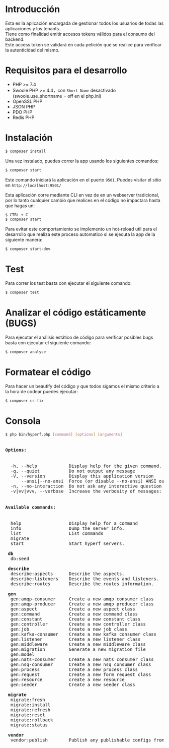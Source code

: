 # Introducción

Esta es la aplicación encargada de gestionar todos los usuarios de todas las aplicaciones y los tenants.  
Tiene como finalidad emitir accesos tokens válidos para el consumo del backend.  
Este access token se validará en cada petición que se realice para verificar la autenticidad del mismo.

# Requisitos para el desarrollo

 - PHP >= 7.4
 - Swoole PHP >= 4.4，con `Short Name` desactivado (swoole.use_shortname = off en el php.ini)
 - OpenSSL PHP
 - JSON PHP
 - PDO PHP
 - Redis PHP

# Instalación

```bash
$ composer install
```

Una vez instalado, puedes correr la app usando los siguientes comandos:

```bash
$ composer start
```

Este comando iniciará la aplicación en el puerto `9501`. Puedes visitar el sitio en `http://localhost:9501/`

Esta aplicación corre mediante CLI en vez de en un webserver tradicional, por lo tanto cualquier cambio que realices
en el código no impactara hasta que hagas un:

```bash
$ CTRL + C
$ composer start
```

Para evitar este comportamiento se implemento un hot-reload util para el desarrollo que realiza este proceso automatico si se ejecuta la app de la siguiente manera:
```bash
$ composer start-dev
```

# Test

Para correr los test basta con ejecutar el siguiente comando:

```bash
$ composer test
```

# Analizar el código estáticamente (BUGS)

Para ejecutar el análisis estático de código para verificar posibles bugs basta con ejecutar el siguiente comando:

```bash
$ composer analyse
```

# Formatear el código

Para hacer un beautify del código y que todos sigamos el mismo criterio a la hora de codear puedes ejecutar:

```bash
$ composer cs-fix
```

# Consola

```bash
$ php bin/hyperf.php [command] [options] [arguments]
```

<pre>
<h4>Options:</h4>
  -h, --help            Display help for the given command. When no command is given display help for the list command
  -q, --quiet           Do not output any message
  -V, --version         Display this application version
      --ansi|--no-ansi  Force (or disable --no-ansi) ANSI output
  -n, --no-interaction  Do not ask any interactive question
  -v|vv|vvv, --verbose  Increase the verbosity of messages: 1 for normal output, 2 for more verbose output and 3 for debug

<h4>Available commands:</h4>
  help                  Display help for a command
  info                  Dump the server info.
  list                  List commands
  migrate               
  start                 Start hyperf servers.

 <b>db</b>  
  db:seed           

 <b>describe</b>
  describe:aspects      Describe the aspects.
  describe:listeners    Describe the events and listeners.
  describe:routes       Describe the routes information.

 <b>gen</b>  
  gen:amqp-consumer     Create a new amqp consumer class
  gen:amqp-producer     Create a new amqp producer class
  gen:aspect            Create a new aspect class
  gen:command           Create a new command class
  gen:constant          Create a new constant class
  gen:controller        Create a new controller class
  gen:job               Create a new job class
  gen:kafka-consumer    Create a new kafka consumer class
  gen:listener          Create a new listener class
  gen:middleware        Create a new middleware class
  gen:migration         Generate a new migration file
  gen:model             
  gen:nats-consumer     Create a new nats consumer class
  gen:nsq-consumer      Create a new nsq consumer class
  gen:process           Create a new process class
  gen:request           Create a new form request class
  gen:resource          create a new resource
  gen:seeder            Create a new seeder class

 <b>migrate</b>  
  migrate:fresh         
  migrate:install       
  migrate:refresh       
  migrate:reset         
  migrate:rollback      
  migrate:status        

 <b>vendor</b>  
  vendor:publish        Publish any publishable configs from vendor packages.
</pre>
